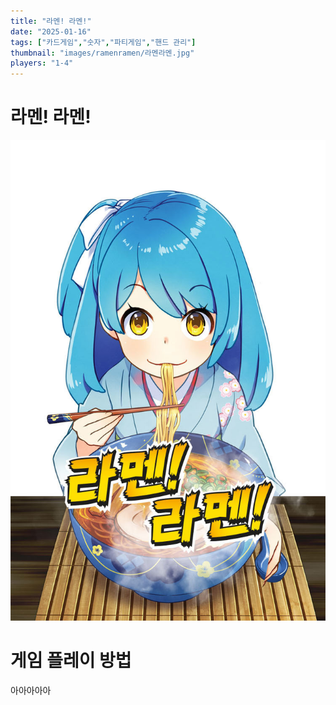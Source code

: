 ```yaml
---
title: "라멘! 라멘!"
date: "2025-01-16"
tags: ["카드게임","숫자","파티게임","핸드 관리"]
thumbnail: "images/ramenramen/라멘라멘.jpg"
players: "1-4"
---
```

# 라멘! 라멘!
![게임 이미지](images/ramenramen/라멘라멘.jpg)

# 게임 플레이 방법
아아아아아
